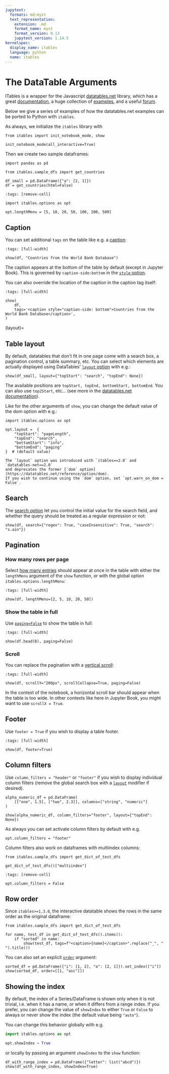 ```yaml
---
jupytext:
  formats: md:myst
  text_representation:
    extension: .md
    format_name: myst
    format_version: 0.13
    jupytext_version: 1.14.5
kernelspec:
  display_name: itables
  language: python
  name: itables
---
```


# The DataTable Arguments

ITables is a wrapper for the Javascript [datatables.net](https://datatables.net/) library, which has a great [documentation](https://datatables.net/), a huge collection of [examples](https://datatables.net/examples/index), and a useful [forum](https://datatables.net/forums/).

Below we give a series of examples of how the datatables.net examples can be ported to Python with `itables`.

As always, we initialize the `itables` library with

```{code-cell}
from itables import init_notebook_mode, show

init_notebook_mode(all_interactive=True)
```

Then we create two sample dataframes:

```{code-cell}
import pandas as pd

from itables.sample_dfs import get_countries

df_small = pd.DataFrame({"a": [2, 1]})
df = get_countries(html=False)
```

```{code-cell}
:tags: [remove-cell]

import itables.options as opt

opt.lengthMenu = [5, 10, 20, 50, 100, 200, 500]
```

## Caption

You can set additional `tags` on the table like e.g. a [caption](https://datatables.net/blog/2014-11-07):

```{code-cell}
:tags: [full-width]

show(df, "Countries from the World Bank Database")
```

The caption appears at the bottom of the table by default (except
in Jupyter Book). This is governed by `caption-side:bottom`
in the [`style` option](style).

You can also override the location of the caption in the caption tag itself:

```{code-cell}
:tags: [full-width]

show(
    df,
    tags='<caption style="caption-side: bottom">Countries from the World Bank Database</caption>',
)
```

(layout)=
## Table layout

By default, datatables that don't fit in one page come with a search box, a pagination control, a table summary, etc.
You can select which elements are actually displayed using
DataTables' [`layout` option](https://datatables.net/reference/option/layout) with e.g.:

```{code-cell}
show(df_small, layout={"topStart": "search", "topEnd": None})
```

The available positions are `topStart, topEnd, bottomStart, bottomEnd`. You can also use `top2Start`, etc... (see more
in the [datatables.net documentation](https://datatables.net/reference/option/layout)).

Like for the other arguments of `show`, you can change the default value of the dom option with e.g.:

```
import itables.options as opt

opt.layout =  {
    "topStart": "pageLength",
    "topEnd": "search",
    "bottomStart": "info",
    "bottomEnd": "paging"
}  # (default value)
```

```{tip}
The `layout` option was introduced with `itables==2.0` and `datatables-net==2.0`
and deprecates the former [`dom` option](https://datatables.net/reference/option/dom).
If you wish to continue using the `dom` option, set `opt.warn_on_dom = False`.
```

## Search

The [search option](https://datatables.net/reference/option/search) let you control the initial value for the search field, and whether the query should be treated as a regular expression or not:

```{code-cell}
show(df, search={"regex": True, "caseInsensitive": True, "search": "s.ain"})
```

## Pagination

### How many rows per page

Select [how many entries](https://datatables.net/examples/advanced_init/length_menu.html) should appear at once in the table with either the `lengthMenu` argument of the `show` function, or with the global option `itables.options.lengthMenu`:

```{code-cell}
:tags: [full-width]

show(df, lengthMenu=[2, 5, 10, 20, 50])
```

### Show the table in full

Use [`paging=False`](https://datatables.net/reference/option/paging) to show the table in full:

```{code-cell}
:tags: [full-width]

show(df.head(8), paging=False)
```

### Scroll

You can replace the pagination with a [vertical scroll](https://datatables.net/examples/basic_init/scroll_y.html):

```{code-cell}
:tags: [full-width]

show(df, scrollY="200px", scrollCollapse=True, paging=False)
```

In the context of the notebook, a horizontal scroll bar should appear when the table is too wide. In other contexts like here in Jupyter Book, you might want to use `scrollX = True`.

## Footer

Use `footer = True` if you wish to display a table footer.

```{code-cell}
:tags: [full-width]

show(df, footer=True)
```

## Column filters

Use `column_filters = "header"` or `"footer"` if you wish to display individual column filters
(remove the global search box with a [`layout`](layout) modifier if desired).

```{code-cell}
alpha_numeric_df = pd.DataFrame(
    [["one", 1.5], ["two", 2.3]], columns=["string", "numeric"]
)

show(alpha_numeric_df, column_filters="footer", layout={"topEnd": None})
```

As always you can set activate column filters by default with e.g.

```{code-cell}
opt.column_filters = "footer"
```

Column filters also work on dataframes with multiindex columns:

```{code-cell}
from itables.sample_dfs import get_dict_of_test_dfs

get_dict_of_test_dfs()["multiindex"]
```

```{code-cell}
:tags: [remove-cell]

opt.column_filters = False
```

## Row order

Since `itables>=1.3.0`, the interactive datatable shows the rows in the same order as the original dataframe:

```{code-cell}
from itables.sample_dfs import get_dict_of_test_dfs

for name, test_df in get_dict_of_test_dfs().items():
    if "sorted" in name:
        show(test_df, tags=f"<caption>{name}</caption>".replace("_", " ").title())
```

You can also set an explicit [`order`](https://datatables.net/reference/option/order) argument:

```{code-cell}
sorted_df = pd.DataFrame({"i": [1, 2], "a": [2, 1]}).set_index(["i"])
show(sorted_df, order=[[1, "asc"]])
```

## Showing the index

By default, the index of a Series/DataFrame is shown only when it is not trivial, i.e. when
it has a name, or when it differs from a range index. If you prefer, you can change the value of
`showIndex` to either `True` or `False` to always or never show the index (the default value being `"auto"`).

You can change this behavior globally with e.g.
```python
import itables.options as opt

opt.showIndex = True
```

or locally by passing an argument `showIndex` to the `show` function:

```{code-cell}
df_with_range_index = pd.DataFrame({"letter": list("abcd")})
show(df_with_range_index, showIndex=True)
```
